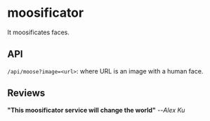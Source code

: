 moosificator
=============================

It moosificates faces.

API
---


`/api/moose?image=<url>`: where URL is an image with a human face.

Reviews
-------

**"This moosificator service will change the world"** --*Alex Ku* 

